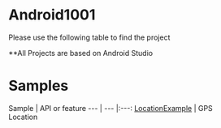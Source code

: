 # Android1001
Please use the following table to find the project  

**All Projects are based on Android Studio 

# Samples

Sample | API or feature
--- | --- |:---:
<a name="_sample_locationExample" href="https://github.com/iamgyz/Android1001/tree/LocationExample">LocationExample</a> | <a>GPS</a><br> <a>Location</a><br> 
